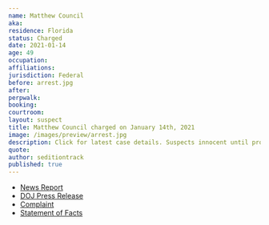 ```yaml
---
name: Matthew Council
aka:
residence: Florida
status: Charged
date: 2021-01-14
age: 49
occupation:
affiliations:
jurisdiction: Federal
before: arrest.jpg
after:
perpwalk:
booking:
courtroom:
layout: suspect
title: Matthew Council charged on January 14th, 2021
image: /images/preview/arrest.jpg
description: Click for latest case details. Suspects innocent until proven guilty.
quote:
author: seditiontrack
published: true
---
```


- [News Report](http://www.innercitypress.com/ddc1insurrectionbluescouncili012121.html)
- [DOJ Press Release](https://www.justice.gov/opa/pr/thirteen-charged-federal-court-following-riot-united-states-capitol)
- [Complaint](https://www.justice.gov/opa/press-release/file/1351706/download)
- [Statement of Facts](https://www.justice.gov/opa/press-release/file/1351711/download)
